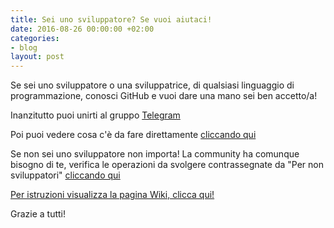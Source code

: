 ```yaml
---
title: Sei uno sviluppatore? Se vuoi aiutaci!
date: 2016-08-26 00:00:00 +02:00
categories:
- blog
layout: post
---
```


Se sei uno sviluppatore o una sviluppatrice, di qualsiasi linguaggio di programmazione, conosci GitHub e vuoi dare una mano sei ben accetto/a!

Inanzitutto puoi unirti al gruppo [Telegram](https://telegram.me/joinchat/BgW6eEBsI3rLKsJk9L7FJg)

Poi puoi vedere cosa c'è da fare direttamente [cliccando qui](https://github.com/emergenzeHack/terremotocentro/issues)

Se non sei uno sviluppatore non importa! La community ha comunque bisogno di te,
verifica le operazioni da svolgere contrassegnate da "Per non sviluppatori" [cliccando qui](https://github.com/emergenzeHack/terremotocentro/issues?utf8=%E2%9C%93&q=label%3A%22per%20non%20sviluppatori%22%20)

[Per istruzioni visualizza la pagina Wiki, clicca qui!](https://github.com/emergenzeHack/terremotocentro/wiki)

Grazie a tutti!
